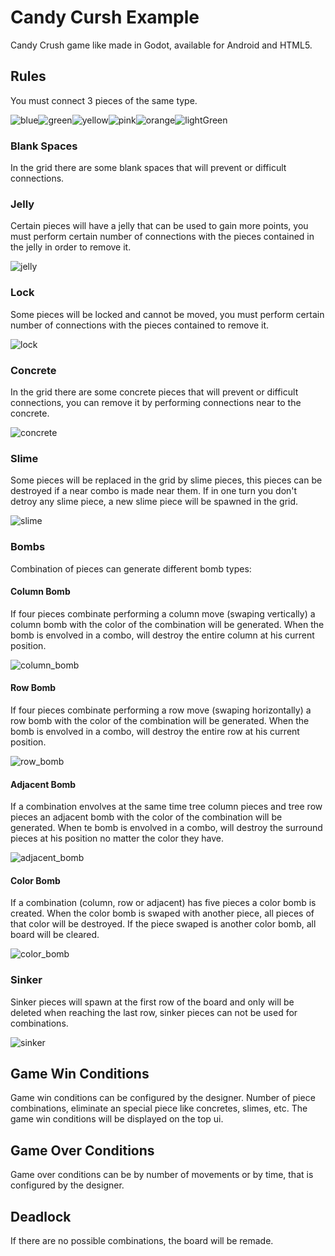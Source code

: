 # Candy Cursh Example

Candy Crush game like made in Godot, available for Android and HTML5.

## Rules

You must connect 3 pieces of the same type.

![blue](/art/Pieces/Blue%20Piece.png)![green](/art/Pieces/Green%20Piece.png)![yellow](/art/Pieces/Yellow%20Piece.png)![pink](/art/Pieces/Pink%20Piece.png)![orange](/art/Pieces/Orange%20Piece.png)![lightGreen](/art/Pieces/Light%20Green%20Piece.png)

### Blank Spaces

In the grid there are some blank spaces that will prevent or difficult connections.

### Jelly

Certain pieces will have a jelly that can be used to gain more points, you must perform certain number of connections with the pieces contained in the jelly in order to remove it.

![jelly](/art/Obstacles/Ice.png)

### Lock

Some pieces will be locked and cannot be moved, you must perform certain number of connections with the pieces contained to remove it.

![lock](/art/Obstacles/Locks.png)

### Concrete

In the grid there are some concrete pieces that will prevent or difficult connections, you can remove it by performing connections near to the concrete.

![concrete](/art/Obstacles/Concrete.png)

### Slime

Some pieces will be replaced in the grid by slime pieces, this pieces can be destroyed if a near combo is made near them. If in one turn you don't detroy any slime piece, a new slime piece will be spawned in the grid.

![slime](/art/Obstacles/Slime.png)

### Bombs

Combination of pieces can generate different bomb types:

#### Column Bomb

If four pieces combinate performing a column move (swaping vertically) a column bomb with the color of the combination will be generated. When the bomb is envolved in a combo, will destroy the entire column at his current position.

![column_bomb](/art/Pieces/Blue%20Column.png)

#### Row Bomb

If four pieces combinate performing a row move (swaping horizontally) a row bomb with the color of the combination will be generated. When the bomb is envolved in a combo, will destroy the entire row at his current position.

![row_bomb](/art/Pieces/Blue%20Row.png)

#### Adjacent Bomb

If a combination envolves at the same time tree column pieces and tree row pieces an adjacent bomb with the color of the combination will be generated. When te bomb is envolved in a combo, will destroy the surround pieces at his position no matter the color they have.

![adjacent_bomb](/art/Pieces/Blue%20Adjacent.png)

#### Color Bomb

If a combination (column, row or adjacent) has five pieces a color bomb is created. When the color bomb is swaped with another piece, all pieces of that color will be destroyed. If the piece swaped is another color bomb, all board will be cleared.

![color_bomb](/art/Pieces/Rainbow.png)

### Sinker

Sinker pieces will spawn at the first row of the board and only will be deleted when reaching the last row, sinker pieces can not be used for combinations.

![sinker](/art/Sinnker/Sinker.png)

## Game Win Conditions

Game win conditions can be configured by the designer. Number of piece combinations, eliminate an special piece like concretes, slimes, etc. The game win conditions will be displayed on the top ui.

## Game Over Conditions

Game over conditions can be by number of movements or by time, that is configured by the designer.

## Deadlock

If there are no possible combinations, the board will be remade.